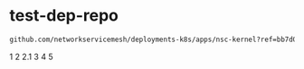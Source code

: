 # test-dep-repo

```bash
github.com/networkservicemesh/deployments-k8s/apps/nsc-kernel?ref=bb7d0f9f9e0de9f8e40234946b7371f32a8abaae
```

1
2
2.1
3
4
5